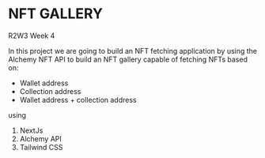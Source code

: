 # NFT GALLERY
R2W3 Week 4

In this project we are going to build an NFT fetching application by using the Alchemy NFT API to build an NFT gallery capable of fetching NFTs based on:

* Wallet address
* Collection address
* Wallet address + collection address 

using 
1. NextJs
2. Alchemy API
3. Tailwind CSS
